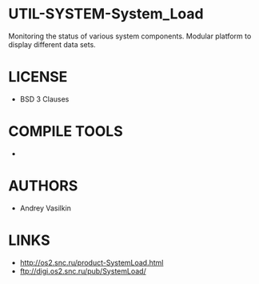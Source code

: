 # UTIL-SYSTEM-System_Load
Monitoring the status of various system components. Modular platform to display different data sets.

LICENSE
===============
* BSD 3 Clauses

COMPILE TOOLS
===============
* 
 
AUTHORS
===============
* Andrey Vasilkin

LINKS
===============
* http://os2.snc.ru/product-SystemLoad.html
* ftp://digi.os2.snc.ru/pub/SystemLoad/


